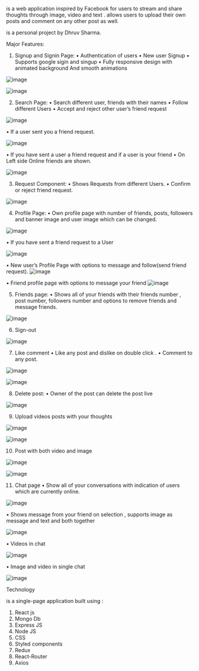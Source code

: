 <Project Name> is a web application inspired by Facebook for users to stream and share thoughts through image, video and text . <Project Name> allows users to upload their own posts and comment on any other post as well.

<Project Name> is a personal project by Dhruv  Sharma.

<Project Link>

Major Features:

1.	Signup and Signin Page:
•	Authentication of users
•	New user Signup
•	Supports google sigin and singup
•	Fully responsive design with animated background
And smooth animations

![image](https://user-images.githubusercontent.com/112254552/234382595-d46ca790-9e27-489d-939d-8a5d3e2db80e.png)

![image](https://user-images.githubusercontent.com/112254552/234382899-69b78a53-fa98-4acd-9f6e-1bbb19b3f69d.png)

2.	Search Page:
•	Search different user, friends with their names 
•	Follow different Users
•	Accept and reject other user’s friend request

![image](https://user-images.githubusercontent.com/112254552/234382912-d1a02006-a41f-449b-853a-ed3b23514107.png)

•	If a user sent you a friend request.

![image](https://user-images.githubusercontent.com/112254552/234382967-69c997e4-0325-404d-8d1e-b00dc2c299aa.png)

•	If you have sent a user a friend request and if a user is your friend 
•	On Left side Online friends are shown.

![image](https://user-images.githubusercontent.com/112254552/234383002-3ed045db-ebc5-4c45-8801-237c60b4ee63.png)

3.	Request Component:
•	Shows Requests from different Users.
•	Confirm or reject friend request.

![image](https://user-images.githubusercontent.com/112254552/234383083-091bb0e3-a680-4592-a903-bc42c7fd4f0a.png)


4.	Profile Page:
•	Own profile page with number of friends, posts, followers and banner image and user image which can be changed.

![image](https://user-images.githubusercontent.com/112254552/234383173-30bd120e-41b4-441d-9011-6f8e15e1e66f.png)

•	If you have sent a friend request to a User

![image](https://user-images.githubusercontent.com/112254552/234383249-296813ce-bf07-443a-af1a-9af30cb461af.png)

•	New user’s Profile Page with options to message and follow(send friend request).
![image](https://user-images.githubusercontent.com/112254552/234383310-9f9bdfed-6084-44c4-83bd-5e77fa975aca.png)


•	Friend profile page with options to message your friend
![image](https://user-images.githubusercontent.com/112254552/234383374-42086981-8578-4422-8efd-4f6910e8a790.png)

5.	Friends page:
•	Shows all of your friends with their friends number , post number, followers number and options to remove friends and message friends.

![image](https://user-images.githubusercontent.com/112254552/234383416-c133e2e2-80c6-478f-8c1c-314aff6e96da.png)

6.	Sign-out


![image](https://user-images.githubusercontent.com/112254552/234383515-77851c40-553e-4910-8fd7-412c34bca6ac.png)

7.	Like comment
•	Like any post and dislike on double click .
•	Comment to any post.

![image](https://user-images.githubusercontent.com/112254552/234383624-cdb33f1e-34c7-4539-b84a-d1fcef576a33.png)

![image](https://user-images.githubusercontent.com/112254552/234383585-99ece511-8224-4c4c-92e1-b81554179aaa.png)

8.	Delete post:
•	Owner of the post can delete the post live

![image](https://user-images.githubusercontent.com/112254552/234383732-b563efb3-6106-4ac0-852f-67e2ccb86f8e.png)


9.	Upload videos posts with your thoughts


![image](https://user-images.githubusercontent.com/112254552/234383783-d3d873a2-7b27-4577-8969-5a8dd756bad9.png)

![image](https://user-images.githubusercontent.com/112254552/234383792-07bc406f-2d2e-4cab-9b51-c53db9480447.png)

10.	Post with both video and image 

![image](https://user-images.githubusercontent.com/112254552/234383841-f1fbb7f7-889a-4ef5-b67e-23b279950100.png)

![image](https://user-images.githubusercontent.com/112254552/234383862-df05096b-1acf-45b1-b7be-3603f9b6aa8f.png)

11.	Chat page 
•	Show all of your conversations with indication of users which are currently online.

![image](https://user-images.githubusercontent.com/112254552/234383898-279a6cb4-f184-4548-8eb7-878de4c49bc8.png)

•	Shows message from your friend on selection , supports image as message and text and both together


![image](https://user-images.githubusercontent.com/112254552/234383976-035734db-cc30-4537-a2f0-6782c1fb27e0.png)

•	Videos in chat

![image](https://user-images.githubusercontent.com/112254552/234384003-306664ee-e794-4309-820f-06b0ad1043d2.png)

•	Image and video in single chat

![image](https://user-images.githubusercontent.com/112254552/234384084-19b29f76-aed1-4172-9f6e-d5b352e70788.png)


Technology

<Project Name> is a single-page application built using :

1.	React js
2.	Mongo Db
3.	Express JS
4.	Node JS
5.	CSS
6.	Styled components
7.  Redux
8.  React-Router
9.  Axios
